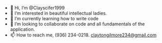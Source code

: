 - 👋 Hi, I’m @Clayscifer1999
- 👀 I’m interested in beautiful intellectual ladies.
- 🌱 I’m currently learning how to write code
- 💞️ I’m looking to collaborate on code and all fundamentals of the application.
- 📫 How to reach me, (936) 234-0218. claytongilmore234@gmail.com

<!---
Clayscifer1999/Clayscifer1999 is a ✨ special ✨ repository because its `README.md` (this file) appears on your GitHub profile.
You can click the Preview link to take a look at your changes.
--->

